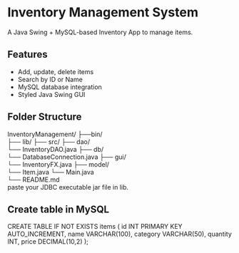 
# Inventory Management System
A Java Swing + MySQL-based Inventory App to manage items.
## Features
- Add, update, delete items
- Search by ID or Name
- MySQL database integration
- Styled Java Swing GUI
## Folder Structure
InventoryManagement/
├──bin/   
├── lib/ 
├── src/
    ├── dao/                         
       └── InventoryDAO.java
    ├── db/                          
       └── DatabaseConnection.java
    ├── gui/                        
        └── InventoryFX.java
    ├── model/                      
        └── Item.java
    └── Main.java                    
└──  README.md                       
paste your JDBC executable jar file in lib.

## Create table in MySQL 
CREATE TABLE IF NOT EXISTS items (
    id INT PRIMARY KEY AUTO_INCREMENT,
    name VARCHAR(100),
    category VARCHAR(50),
    quantity INT,
    price DECIMAL(10,2)
);

